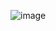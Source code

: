 
![image](https://user-images.githubusercontent.com/108933601/183271508-180762af-baf7-4eb5-9ebb-8ed6781c9215.png)
